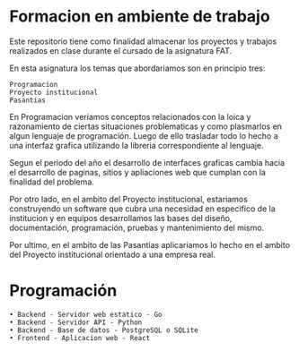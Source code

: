 # Formacion en ambiente de trabajo

Este repositorio tiene como finalidad almacenar los proyectos y trabajos realizados en clase durante el cursado de la asignatura FAT.

En esta asignatura los temas que abordariamos son en principio tres:

    Programacion
    Proyecto institucional
    Pasantias

En Programacion veriamos conceptos relacionados con la loica y razonamiento de ciertas situaciones problematicas y como plasmarlos en algun lenguaje de programación. Luego de ello trasladar todo lo hecho a una interfaz grafica utilizando la libreria correspondiente al lenguaje. 

Segun el periodo del año el desarrollo de interfaces graficas cambia hacia el desarrollo de paginas, sitios y apliaciones web que cumplan con la finalidad del problema.

Por otro lado, en el ambito del Proyecto institucional, estariamos construyendo un software que cubra una necesidad en especifico de la institucion y en equipos desarrollamos las bases del diseño, documentación, programación, pruebas y mantenimiento del mismo.

Por ultimo, en el ambito de las Pasantias aplicariamos lo hecho en el ambito del Proyecto institucional orientado a una empresa real.

# Programación
    • Backend - Servidor web estatico - Go
    • Backend - Servidor API - Python
    • Backend - Base de datos - PostgreSQL o SQLite
    • Frontend - Aplicacion web - React